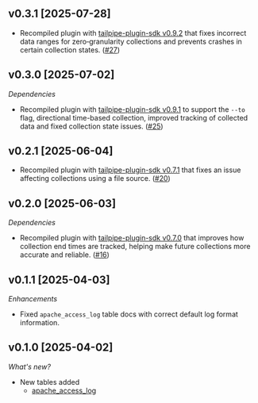 ## v0.3.1 [2025-07-28]

- Recompiled plugin with [tailpipe-plugin-sdk v0.9.2](https://github.com/turbot/tailpipe-plugin-sdk/blob/develop/CHANGELOG.md#v092-2025-07-24) that fixes incorrect data ranges for zero‑granularity collections and prevents crashes in certain collection states. ([#27](https://github.com/turbot/tailpipe-plugin-apache/pull/27))

## v0.3.0 [2025-07-02]

_Dependencies_

- Recompiled plugin with [tailpipe-plugin-sdk v0.9.1](https://github.com/turbot/tailpipe-plugin-sdk/blob/develop/CHANGELOG.md#v091-2025-07-02) to support the `--to` flag, directional time-based collection, improved tracking of collected data and fixed collection state issues. ([#25](https://github.com/turbot/tailpipe-plugin-nginx/pull/25))

## v0.2.1 [2025-06-04]

- Recompiled plugin with [tailpipe-plugin-sdk v0.7.1](https://github.com/turbot/tailpipe-plugin-sdk/blob/develop/CHANGELOG.md#v071-2025-06-04) that fixes an issue affecting collections using a file source. ([#20](https://github.com/turbot/tailpipe-plugin-apache/pull/20))

## v0.2.0 [2025-06-03]

_Dependencies_

- Recompiled plugin with [tailpipe-plugin-sdk v0.7.0](https://github.com/turbot/tailpipe-plugin-sdk/blob/develop/CHANGELOG.md#v070-2025-06-03) that improves how collection end times are tracked, helping make future collections more accurate and reliable. ([#16](https://github.com/turbot/tailpipe-plugin-apache/pull/16))

## v0.1.1 [2025-04-03]

_Enhancements_

- Fixed `apache_access_log` table docs with correct default log format information.

## v0.1.0 [2025-04-02]

_What's new?_

- New tables added
  - [apache_access_log](https://hub.tailpipe.io/plugins/turbot/apache/tables/apache_access_log)
